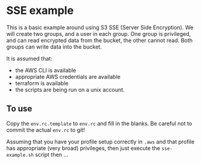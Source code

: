 # SSE example

This is a basic example around using S3 SSE (Server Side Encryption). We will create two groups, and a user in each group.
One group is privileged, and can read encrypted data from the bucket, the other cannot read. Both groups can write data into
the bucket.

It is assumed that:
 - the AWS CLI is available
 - appropriate AWS credentials are available
 - terraform is available
 - the scripts are being run on a unix account.

 ## To use
 Copy the `env.rc.template` to `env.rc` and fill in the blanks. Be careful not to commit the actual `env.rc` to git!

 Assuming that you have your profile setup correctly in `.aws` and that profile has appropriate (very broad) privileges,
 then just execute the `sse-example.sh` script then ...

